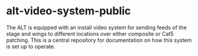 # alt-video-system-public
The ALT is equipped with an install video system for sending feeds of the stage and wings to different locations over either composite or Cat5
patching. This is a central repository for documentation on how this system is set up to operate.

